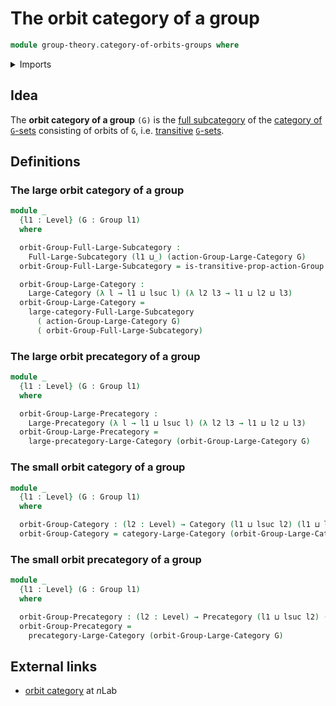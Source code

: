 # The orbit category of a group

```agda
module group-theory.category-of-orbits-groups where
```

<details><summary>Imports</summary>

```agda
open import category-theory.categories
open import category-theory.full-large-subcategories
open import category-theory.isomorphisms-in-large-precategories
open import category-theory.large-categories
open import category-theory.large-precategories
open import category-theory.precategories

open import foundation.dependent-pair-types
open import foundation.fundamental-theorem-of-identity-types
open import foundation.universe-levels

open import group-theory.category-of-group-actions
open import group-theory.group-actions
open import group-theory.groups
open import group-theory.homomorphisms-group-actions
open import group-theory.isomorphisms-group-actions
open import group-theory.precategory-of-group-actions
open import group-theory.transitive-group-actions
```

</details>

## Idea

The **orbit category of a group** `(G)` is the
[full subcategory](category-theory.full-large-subcategories.md) of the
[category of `G`-sets](group-theory.category-of-group-actions.md) consisting of
orbits of `G`, i.e. [transitive](group-theory.transitive-group-actions.md)
[`G`-sets](group-theory.group-actions.md).

## Definitions

### The large orbit category of a group

```agda
module _
  {l1 : Level} (G : Group l1)
  where

  orbit-Group-Full-Large-Subcategory :
    Full-Large-Subcategory (l1 ⊔_) (action-Group-Large-Category G)
  orbit-Group-Full-Large-Subcategory = is-transitive-prop-action-Group G

  orbit-Group-Large-Category :
    Large-Category (λ l → l1 ⊔ lsuc l) (λ l2 l3 → l1 ⊔ l2 ⊔ l3)
  orbit-Group-Large-Category =
    large-category-Full-Large-Subcategory
      ( action-Group-Large-Category G)
      ( orbit-Group-Full-Large-Subcategory)
```

### The large orbit precategory of a group

```agda
module _
  {l1 : Level} (G : Group l1)
  where

  orbit-Group-Large-Precategory :
    Large-Precategory (λ l → l1 ⊔ lsuc l) (λ l2 l3 → l1 ⊔ l2 ⊔ l3)
  orbit-Group-Large-Precategory =
    large-precategory-Large-Category (orbit-Group-Large-Category G)
```

### The small orbit category of a group

```agda
module _
  {l1 : Level} (G : Group l1)
  where

  orbit-Group-Category : (l2 : Level) → Category (l1 ⊔ lsuc l2) (l1 ⊔ l2)
  orbit-Group-Category = category-Large-Category (orbit-Group-Large-Category G)
```

### The small orbit precategory of a group

```agda
module _
  {l1 : Level} (G : Group l1)
  where

  orbit-Group-Precategory : (l2 : Level) → Precategory (l1 ⊔ lsuc l2) (l1 ⊔ l2)
  orbit-Group-Precategory =
    precategory-Large-Category (orbit-Group-Large-Category G)
```

## External links

- [orbit category](https://ncatlab.org/nlab/show/orbit+category) at $n$Lab
